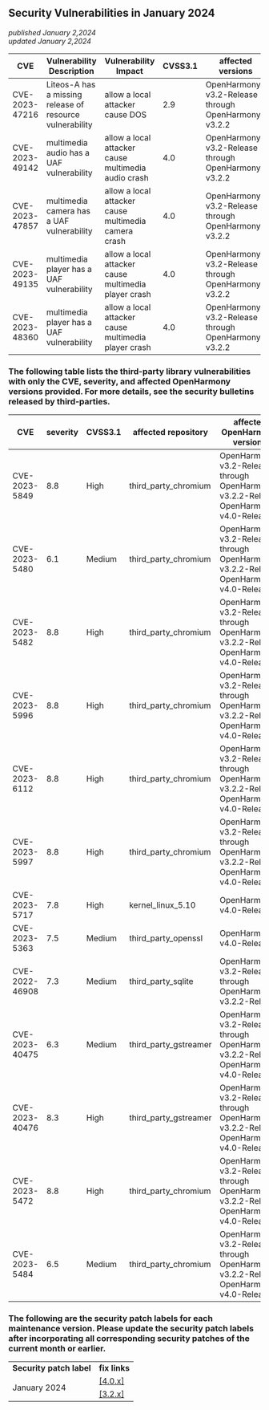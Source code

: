 ## Security Vulnerabilities in January 2024
_published January 2,2024_<br/>
_updated January 2,2024_

| CVE | Vulnerability Description | Vulnerability Impact | CVSS3.1 | affected versions | affected projects| fix link |
| -------------- | -------- | -------- | --------------- | ------------ | ------------ | -------- |
| CVE-2023-47216 | Liteos-A has a missing release of resource vulnerability | allow a local attacker cause DOS | 2.9         | OpenHarmony-v3.2-Release through OpenHarmony-v3.2.2 | third_party_musl | [3.2.x](https://gitee.com/openharmony/third_party_musl/pulls/1064) |
| CVE-2023-49142 | multimedia audio has a UAF vulnerability | allow a local attacker cause multimedia audio crash | 4.0         | OpenHarmony-v3.2-Release through OpenHarmony-v3.2.2 | multimedia_audio_framework | [3.2.x](https://gitee.com/openharmony/multimedia_audio_framework/pulls/1407) |
| CVE-2023-47857 | multimedia camera has a UAF vulnerability | allow a local attacker cause multimedia camera crash | 4.0         | OpenHarmony-v3.2-Release through OpenHarmony-v3.2.2 | multimedia_camera_framework | [3.2.x](https://gitee.com/openharmony/multimedia_camera_framework/pulls/988) |
| CVE-2023-49135 | multimedia player has a UAF vulnerability | allow a local attacker cause multimedia player crash | 4.0         | OpenHarmony-v3.2-Release through OpenHarmony-v3.2.2 | multimedia_player_framework | [3.2.x](https://gitee.com/openharmony/multimedia_player_framework/pulls/1861) |
| CVE-2023-48360 | multimedia player has a UAF vulnerability | allow a local attacker cause multimedia player crash | 4.0         | OpenHarmony-v3.2-Release through OpenHarmony-v3.2.2 | multimedia_player_framework | [3.2.x](https://gitee.com/openharmony/multimedia_player_framework/pulls/1861) |

### The following table lists the third-party library vulnerabilities with only the CVE, severity, and affected OpenHarmony versions provided. For more details, see the security bulletins released by third-parties.

| CVE | severity | CVSS3.1 | affected repository |affected OpenHarmony versions | fix link |
| -------------- | -------- | ------------ |-------------| ------------------------------------------------------------ | ------------------------------------------------------ |
| CVE-2023-5849  | 8.8 | High     | third_party_chromium  | OpenHarmony-v3.2-Release through OpenHarmony-v3.2.2-Release<br/>OpenHarmony-v4.0-Release | [3.2.x](https://gitee.com/openharmony/web_webview/pulls/1183)<br/>[4.0.x](https://gitee.com/openharmony/web_webview/pulls/1184) |
| CVE-2023-5480  | 6.1 | Medium   | third_party_chromium  | OpenHarmony-v3.2-Release through OpenHarmony-v3.2.2-Release<br/>OpenHarmony-v4.0-Release | [3.2.x](https://gitee.com/openharmony/web_webview/pulls/1183)<br/>[4.0.x](https://gitee.com/openharmony/web_webview/pulls/1184) |
| CVE-2023-5482  | 8.8 | High     | third_party_chromium  | OpenHarmony-v3.2-Release through OpenHarmony-v3.2.2-Release<br/>OpenHarmony-v4.0-Release | [3.2.x](https://gitee.com/openharmony/web_webview/pulls/1183)<br/>[4.0.x](https://gitee.com/openharmony/web_webview/pulls/1184) |
| CVE-2023-5996  | 8.8 | High     | third_party_chromium  | OpenHarmony-v3.2-Release through OpenHarmony-v3.2.2-Release<br/>OpenHarmony-v4.0-Release | [3.2.x](https://gitee.com/openharmony/web_webview/pulls/1183)<br/>[4.0.x](https://gitee.com/openharmony/web_webview/pulls/1184) |
| CVE-2023-6112  | 8.8 | High     | third_party_chromium  | OpenHarmony-v3.2-Release through OpenHarmony-v3.2.2-Release<br/>OpenHarmony-v4.0-Release | [3.2.x](https://gitee.com/openharmony/web_webview/pulls/1183)<br/>[4.0.x](https://gitee.com/openharmony/web_webview/pulls/1184) |
| CVE-2023-5997  | 8.8 | High     | third_party_chromium  | OpenHarmony-v3.2-Release through OpenHarmony-v3.2.2-Release<br/>OpenHarmony-v4.0-Release | [3.2.x](https://gitee.com/openharmony/web_webview/pulls/1183)<br/>[4.0.x](https://gitee.com/openharmony/web_webview/pulls/1184) |
| CVE-2023-5717  | 7.8 | High     | kernel_linux_5.10  | OpenHarmony-v4.0-Release | [4.0.x](https://gitee.com/openharmony/kernel_linux_5.10/pulls/1139) |
| CVE-2023-5363  | 7.5 | Medium   | third_party_openssl  | OpenHarmony-v4.0-Release | [4.0.x](https://gitee.com/openharmony/third_party_openssl/pulls/149) |
| CVE-2022-46908 | 7.3 | Medium   | third_party_sqlite  | OpenHarmony-v3.2-Release through OpenHarmony-v3.2.2-Release | [3.2.x](https://gitee.com/openharmony/third_party_sqlite/pulls/84) |
| CVE-2023-40475 | 6.3 | Medium   | third_party_gstreamer  | OpenHarmony-v3.2-Release through OpenHarmony-v3.2.2-Release<br/>OpenHarmony-v4.0-Release | [3.2.x](https://gitee.com/openharmony/third_party_gstreamer/pulls/346)<br/>[4.0.x](https://gitee.com/openharmony/third_party_gstreamer/pulls/349) |
| CVE-2023-40476 | 8.3 | High     | third_party_gstreamer  | OpenHarmony-v3.2-Release through OpenHarmony-v3.2.2-Release<br/>OpenHarmony-v4.0-Release | [3.2.x](https://gitee.com/openharmony/third_party_gstreamer/pulls/346)<br/>[4.0.x](https://gitee.com/openharmony/third_party_gstreamer/pulls/349)  |
| CVE-2023-5472  | 8.8 | High     | third_party_chromium  | OpenHarmony-v3.2-Release through OpenHarmony-v3.2.2-Release<br/>OpenHarmony-v4.0-Release | [3.2.x](https://gitee.com/openharmony/web_webview/pulls/1084)<br/>[4.0.x](https://gitee.com/openharmony/web_webview/pulls/1147) |
| CVE-2023-5484  | 6.5 | Medium   | third_party_chromium  | OpenHarmony-v3.2-Release through OpenHarmony-v3.2.2-Release<br/>OpenHarmony-v4.0-Release | [3.2.x](https://gitee.com/openharmony/web_webview/pulls/1084)<br/>[4.0.x](https://gitee.com/openharmony/web_webview/pulls/1147) |

### The following are the security patch labels for each maintenance version. Please update the security patch labels after incorporating all corresponding security patches of the current month or earlier.

<table>
	<tr>
		<td style="font-weight: bold">Security patch label</td>
		<td style="font-weight: bold">fix links</td>
	</tr>
	<tr>
		<td rowspan="3">January 2024</td>
		<td><a href="https://gitee.com/openharmony/startup_init/pulls/2456">[4.0.x]</a></td>
	</tr>
	<tr>
		<td><a href="https://gitee.com/openharmony/startup_init/pulls/2407">[3.2.x]</a></td>
	</tr>
</table>